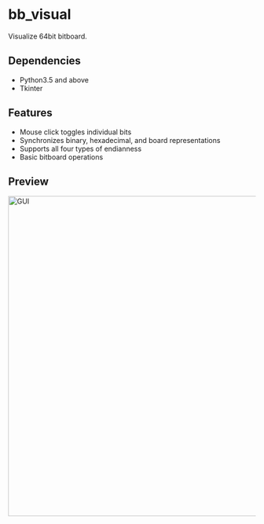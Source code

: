 # bb_visual
 Visualize 64bit bitboard.
 
## Dependencies
* Python3.5 and above
* Tkinter

## Features
* Mouse click toggles individual bits
* Synchronizes binary, hexadecimal, and board representations
* Supports all four types of endianness
* Basic bitboard operations

## Preview
<img width="652" alt="GUI" src="https://github.com/sigsith/bb_visual/assets/125137328/b1c3aa21-f2a7-4c62-b4af-e6ae797681cd">
